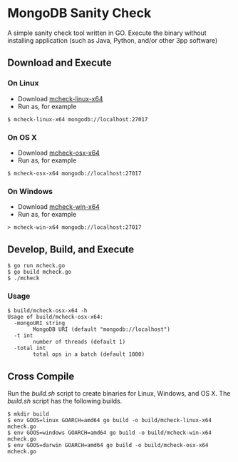 # MongoDB Sanity Check
A simple sanity check tool written in GO.  Execute the binary without installing application (such as Java, Python, and/or other 3pp software)
## Download and Execute
### On Linux
- Download [mcheck-linux-x64](https://github.com/simagix/mongodb-sanity-check/blob/master/build/mcheck-linux-x64)
- Run as, for example
```
$ mcheck-linux-x64 mongodb://localhost:27017
```
### On OS X
- Download [mcheck-osx-x64](https://github.com/simagix/mongodb-sanity-check/blob/master/build/mcheck-osx-x64)
- Run as, for example
```
$ mcheck-osx-x64 mongodb://localhost:27017
```
### On Windows
- Download [mcheck-win-x64](https://github.com/simagix/mongodb-sanity-check/blob/master/build/mcheck-win-x64)
- Run as, for example
```
> mcheck-win-x64 mongodb://localhost:27017
```
## Develop, Build, and Execute
```
$ go run mcheck.go
$ go build mcheck.go
$ ./mcheck
```

### Usage
```
$ build/mcheck-osx-x64 -h
Usage of build/mcheck-osx-x64:
  -mongoURI string
    	MongoDB URI (default "mongodb://localhost")
  -t int
    	number of threads (default 1)
  -total int
    	total ops in a batch (default 1000)
```

## Cross Compile
Run the *build.sh* script to create binaries for Linux, Windows, and OS X.  The *build.sh* script has the following builds.
```
$ mkdir build
$ env GOOS=linux GOARCH=amd64 go build -o build/mcheck-linux-x64 mcheck.go
$ env GOOS=windows GOARCH=amd64 go build -o build/mcheck-win-x64 mcheck.go
$ env GOOS=darwin GOARCH=amd64 go build -o build/mcheck-osx-x64 mcheck.go
```
